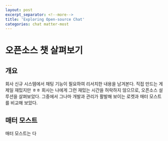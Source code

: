 ```yaml
---
layout: post
excerpt_separator: <!--more-->
title: 'Exploring Open-source Chat'
categories: chat matter-most
---
```


# 오픈소스 챗 살펴보기
## 개요

회사 신규 시스템에서 채팅 기능이 필요하여 리서치한 내용을 남겨본다. 직접 만드는 게 제일 재밌지만 ㅎㅎ 회사는 나에게 그런 재밌는 시간을 허락하지 않으므로, 
오픈소스 설루션을 살펴보았다. 그중에서 그나마 개발과 관리가 활발해 보이는 로켓과 매터 모스트를 비교해 보았다.
<!--more-->

## 매터 모스트

매터 모스트는 다